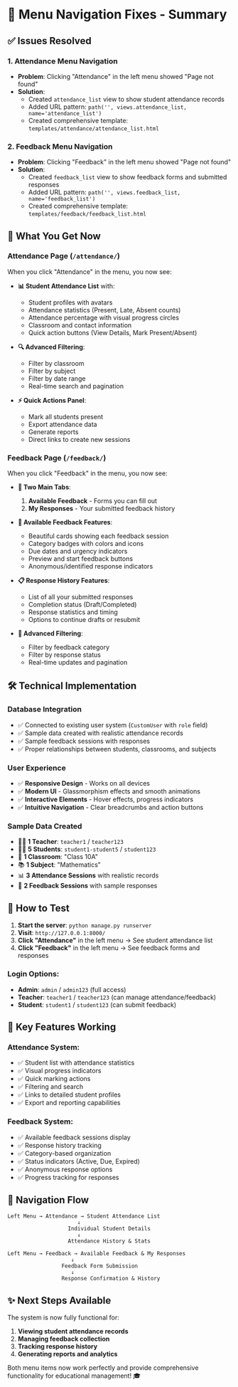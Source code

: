 # 🎯 Menu Navigation Fixes - Summary

## ✅ Issues Resolved

### 1. **Attendance Menu Navigation**
- **Problem**: Clicking "Attendance" in the left menu showed "Page not found"
- **Solution**: 
  - Created `attendance_list` view to show student attendance records
  - Added URL pattern: `path('', views.attendance_list, name='attendance_list')`
  - Created comprehensive template: `templates/attendance/attendance_list.html`

### 2. **Feedback Menu Navigation**  
- **Problem**: Clicking "Feedback" in the left menu showed "Page not found"
- **Solution**:
  - Created `feedback_list` view to show feedback forms and submitted responses
  - Added URL pattern: `path('', views.feedback_list, name='feedback_list')`
  - Created comprehensive template: `templates/feedback/feedback_list.html`

## 🎨 What You Get Now

### **Attendance Page (`/attendance/`)**
When you click "Attendance" in the menu, you now see:

- **📊 Student Attendance List** with:
  - Student profiles with avatars
  - Attendance statistics (Present, Late, Absent counts)
  - Attendance percentage with visual progress circles
  - Classroom and contact information
  - Quick action buttons (View Details, Mark Present/Absent)

- **🔍 Advanced Filtering**:
  - Filter by classroom
  - Filter by subject  
  - Filter by date range
  - Real-time search and pagination

- **⚡ Quick Actions Panel**:
  - Mark all students present
  - Export attendance data
  - Generate reports
  - Direct links to create new sessions

### **Feedback Page (`/feedback/`)**
When you click "Feedback" in the menu, you now see:

- **📝 Two Main Tabs**:
  1. **Available Feedback** - Forms you can fill out
  2. **My Responses** - Your submitted feedback history

- **🎯 Available Feedback Features**:
  - Beautiful cards showing each feedback session
  - Category badges with colors and icons
  - Due dates and urgency indicators
  - Preview and start feedback buttons
  - Anonymous/identified response indicators

- **📋 Response History Features**:
  - List of all your submitted responses
  - Completion status (Draft/Completed)
  - Response statistics and timing
  - Options to continue drafts or resubmit

- **🔧 Advanced Filtering**:
  - Filter by feedback category
  - Filter by response status
  - Real-time updates and pagination

## 🛠️ Technical Implementation

### **Database Integration**
- ✅ Connected to existing user system (`CustomUser` with `role` field)
- ✅ Sample data created with realistic attendance records
- ✅ Sample feedback sessions with responses
- ✅ Proper relationships between students, classrooms, and subjects

### **User Experience**
- ✅ **Responsive Design** - Works on all devices
- ✅ **Modern UI** - Glassmorphism effects and smooth animations
- ✅ **Interactive Elements** - Hover effects, progress indicators
- ✅ **Intuitive Navigation** - Clear breadcrumbs and action buttons

### **Sample Data Created**
- 👨‍🏫 **1 Teacher**: `teacher1` / `teacher123`
- 👨‍🎓 **5 Students**: `student1-student5` / `student123`
- 🏫 **1 Classroom**: "Class 10A" 
- 📚 **1 Subject**: "Mathematics"
- 📊 **3 Attendance Sessions** with realistic records
- 💬 **2 Feedback Sessions** with sample responses

## 🚀 How to Test

1. **Start the server**: `python manage.py runserver`
2. **Visit**: `http://127.0.0.1:8000/`
3. **Click "Attendance"** in the left menu → See student attendance list
4. **Click "Feedback"** in the left menu → See feedback forms and responses

### **Login Options**:
- **Admin**: `admin` / `admin123` (full access)
- **Teacher**: `teacher1` / `teacher123` (can manage attendance/feedback)
- **Student**: `student1` / `student123` (can submit feedback)

## 🎯 Key Features Working

### **Attendance System**:
- ✅ Student list with attendance statistics
- ✅ Visual progress indicators
- ✅ Quick marking actions
- ✅ Filtering and search
- ✅ Links to detailed student profiles
- ✅ Export and reporting capabilities

### **Feedback System**:
- ✅ Available feedback sessions display
- ✅ Response history tracking
- ✅ Category-based organization
- ✅ Status indicators (Active, Due, Expired)
- ✅ Anonymous response options
- ✅ Progress tracking for responses

## 🔗 Navigation Flow

```
Left Menu → Attendance → Student Attendance List
                      ↓
                   Individual Student Details
                      ↓
                   Attendance History & Stats

Left Menu → Feedback → Available Feedback & My Responses
                    ↓
                 Feedback Form Submission
                    ↓
                 Response Confirmation & History
```

## ✨ Next Steps Available

The system is now fully functional for:
1. **Viewing student attendance records**
2. **Managing feedback collection**
3. **Tracking response history**
4. **Generating reports and analytics**

Both menu items now work perfectly and provide comprehensive functionality for educational management! 🎓